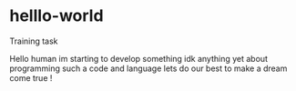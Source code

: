 # helllo-world
Training task

Hello human im starting to develop something idk anything yet about programming such a code and language lets do our best to make a dream come true !
